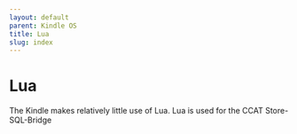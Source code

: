 ```yaml
---
layout: default
parent: Kindle OS
title: Lua
slug: index
---
```


# Lua
The Kindle makes relatively little use of Lua.
Lua is used for the CCAT Store-SQL-Bridge